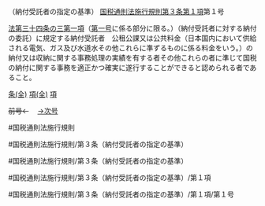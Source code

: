 （納付受託者の指定の基準）
[国税通則法施行規則第３条第１項](国税通則法施行規則＿第３条第１項)第１号

[法第三十四条の三第一項](国税通則法＿＿＿＿＿第３４条の３第１項)（[第一号](国税通則法施行規則＿第３条第１項第１号)に係る部分に限る。）（納付受託者に対する納付の委託）に規定する納付受託者　公租公課又は公共料金（日本国内において供給される電気、ガス及び水道水その他これらに準ずるものに係る料金をいう。）の納付又は収納に関する事務処理の実績を有する者その他これらの者に準じて国税の納付に関する事務を適正かつ確実に遂行することができると認められる者であること。

[条(全)](国税通則法施行規則＿第３条_.md)    [項(全)](国税通則法施行規則＿第３条第１項_.md)    [項](国税通則法施行規則＿第３条第１項.md)

~~前号←~~　  [→次号](国税通則法施行規則＿第３条第１項第２号.md)

#国税通則法施行規則

#国税通則法施行規則/第３条（納付受託者の指定の基準）

#国税通則法施行規則/第３条（納付受託者の指定の基準）

#国税通則法施行規則/第３条（納付受託者の指定の基準）/第１項

#国税通則法施行規則/第３条（納付受託者の指定の基準）/第１項/第１号

